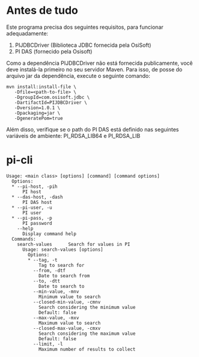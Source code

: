 # Antes de tudo

Este programa precisa dos seguintes requisitos, para funcionar adequadamente:

1. PIJDBCDriver (Biblioteca JDBC fornecida pela OsiSoft)
2. PI DAS (fornecido pela Osisoft)

Como a dependência PIJDBCDriver não está fornecida publicamente, você deve instalá-la primeiro no seu servidor Maven. Para isso, de posse do arquivo jar da dependência, execute o seguinte comando:

````shell script
mvn install:install-file \
   -Dfile=<path-to-file> \
   -DgroupId=com.osisoft.jdbc \
   -DartifactId=PIJDBCDriver \
   -Dversion=1.0.1 \
   -Dpackaging=jar \
   -DgeneratePom=true
````

Além disso, verifique se o path do PI DAS está definido nas seguintes variáveis de ambiente: PI_RDSA_LIB64 e PI_RDSA_LIB

# pi-cli
```
Usage: <main class> [options] [command] [command options]
  Options:
  * --pi-host, -pih
      PI host
  * --das-host, -dash
      PI DAS host
  * --pi-user, -u
      PI user
  * --pi-pass, -p
      PI password
    --help
      Display command help
  Commands:
    search-values      Search for values in PI
      Usage: search-values [options]
        Options:
        * --tag, -t
            Tag to search for
          --from, -dtf
            Date to search from
          --to, -dtt
            Date to search to
          --min-value, -mnv
            Minimum value to search
          --closed-min-value, -cmnv
            Search considering the minimum value
            Default: false
          --max-value, -mxv
            Maximum value to search
          --closed-max-value, -cmxv
            Search considering the maximum value
            Default: false
          --limit, -l
            Maximum number of results to collect
```

